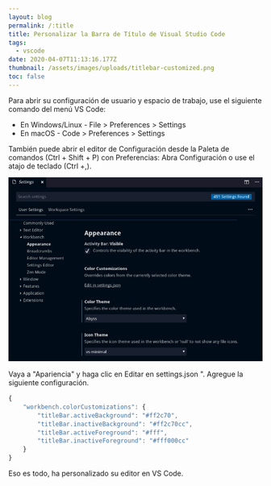 ```yaml
---
layout: blog
permalink: /:title
title: Personalizar la Barra de Título de Visual Studio Code
tags:
  - vscode
date: 2020-04-07T11:13:16.177Z
thumbnail: /assets/images/uploads/titlebar-customized.png
toc: false
---
```

Para abrir su configuración de usuario y espacio de trabajo, use el siguiente comando del menú VS Code:

* En Windows/Linux - File > Preferences > Settings
* En macOS - Code > Preferences > Settings

También puede abrir el editor de Configuración desde la Paleta de comandos (Ctrl + Shift + P) con Preferencias: Abra Configuración o use el atajo de teclado (Ctrl +,).

![](/assets/images/uploads/settings.png)

Vaya a "Apariencia" y haga clic en Editar en settings.json ". Agregue la siguiente configuración.

```javascript
{
    "workbench.colorCustomizations": {
        "titleBar.activeBackground": "#ff2c70",
        "titleBar.inactiveBackground": "#ff2c70cc",
        "titleBar.activeForeground": "#fff",
        "titleBar.inactiveForeground": "#fff000cc"
    } 
}
```
Eso es todo, ha personalizado su editor en VS Code.